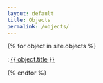 ```yaml
---
layout: default
title: Objects
permalink: /objects/
---
```



<div class="ObjectList">
  {% for object in site.objects %}
    <p>: <a href="{{ object.url | relative_url }}">{{ object.title }}</a></p>
  {% endfor %}
</div>

